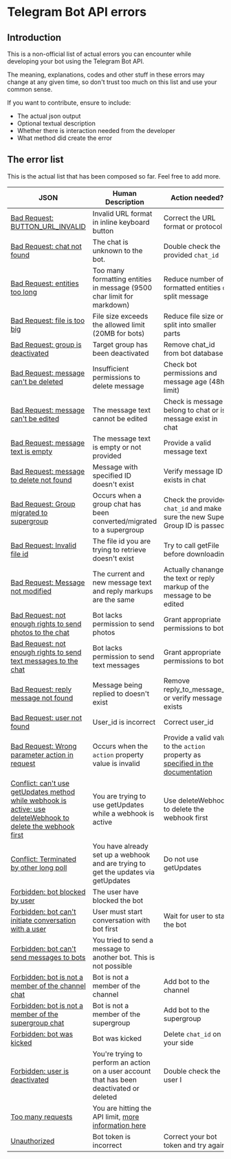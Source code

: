 # Telegram Bot API errors

## Introduction
This is a non-official list of actual errors you can encounter while developing your bot using the Telegram Bot API.

The meaning, explanations, codes and other stuff in these errors may change at any given time, so don't trust too much on this list and use your common sense.

If you want to contribute, ensure to include: 
- The actual json output
- Optional textual description
- Whether there is interaction needed from the developer
- What method did create the error

## The error list

This is the actual list that has been composed so far. Feel free to add more.

| JSON         | Human Description| Action needed?    | Methods raising |
|--------------|------------------|-------------------|:---------------:|
|[Bad Request: BUTTON_URL_INVALID](json/bad-request-button-url-invalid.json)|Invalid URL format in inline keyboard button|Correct the URL format or protocol|sendMessage, editMessageText|
|[Bad Request: chat not found](json/bad-request-chat-not-found.json )|The chat is unknown to the bot.| Double check the provided `chat_id`|any|
|[Bad Request: entities too long](json/bad-request-entities-too-long.json)|Too many formatting entities in message (9500 char limit for markdown)|Reduce number of formatted entities or split message|sendMessage, editMessageText|
|[Bad Request: file is too big](json/bad-request-file-too-big.json)|File size exceeds the allowed limit (20MB for bots)|Reduce file size or split into smaller parts|sendDocument, sendPhoto, sendVideo|
|[Bad Request: group is deactivated](json/bad-request-group-deactivated.json)|Target group has been deactivated|Remove chat_id from bot database|sendMessage|
|[Bad Request: message can't be deleted](json/bad-request-message-cant-be-deleted.json)|Insufficient permissions to delete message|Check bot permissions and message age (48h limit)|deleteMessage|
| [Bad Request: message can't be edited](json/bad-request-message-cant-be-edited.json) | The message text cannot be edited | Check is message belong to chat or is message exist in chat | editMessageText |
| [Bad Request: message text is empty](json/bad-request-message-text-is-empty.json) | The message text is empty or not provided | Provide a valid message text | sendMessage, editMessageText |
|[Bad Request: message to delete not found](json/bad-request-message-to-delete-not-found.json)|Message with specified ID doesn't exist|Verify message ID exists in chat|deleteMessage|
|[Bad Request: Group migrated to supergroup](json/bad-request-group-chat-migrated.json)| Occurs when a group chat has been converted/migrated to a supergroup| Check the provided `chat_id` and make sure the new Super Group ID is passed |sendMessage|
|[Bad Request: Invalid file id](json/bad-request-invalid-file-id.json)| The file id you are trying to retrieve doesn't exist|Try to call getFile before downloading|getFile|
|[Bad Request: Message not modified](json/bad-request-message-not-modified.json)|The current and new message text and reply markups are the same| Actually chanange the text or reply markup of the message to be edited|editMessageText|
|[Bad Request: not enough rights to send photos to the chat](json/bad-request-not-enough-rights-photos.json)|Bot lacks permission to send photos|Grant appropriate permissions to bot|sendPhoto|
|[Bad Request: not enough rights to send text messages to the chat](json/bad-request-not-enough-rights-text.json)|Bot lacks permission to send text messages|Grant appropriate permissions to bot|sendMessage|
|[Bad Request: reply message not found](json/bad-request-reply-message-not-found.json)|Message being replied to doesn't exist|Remove reply_to_message_id or verify message exists|sendMessage|
|[Bad Request: user not found](json/bad-request-user-not-found.json)|User_id is incorrect|Correct user_id|any|
|[Bad Request: Wrong parameter action in request](json/bad-request-wrong-parameter-action-in-request.json)| Occurs when the `action` property value is invalid | Provide a valid value to the `action` property as [specified in the documentation](https://core.telegram.org/bots/api#sendchataction) |sendChatAction|
| [Conflict: can't use getUpdates method while webhook is active; use deleteWebhook to delete the webhook first](json/webhook-is-active.json) | You are trying to use getUpdates while a webhook is active | Use deleteWebhook to delete the webhook first | getUpdates |
|[Conflict: Terminated by other long poll](json/conflicted-terminated-by-other-long-poll.json)|You have already set up a webhook and are trying to get the updates via getUpdates|Do not use getUpdates|getUpdates|
|[Forbidden: bot blocked by user](json/forbidden-bot-blocked-by-user.json)| The user have blocked the bot ||any|
|[Forbidden: bot can't initiate conversation with a user](json/forbidden-cant-initiate-conversation.json)|User must start conversation with bot first|Wait for user to start the bot|sendMessage|
|[Forbidden: bot can't send messages to bots](json/forbidden-bot-cant-send-messages-to-bots.json)|You tried to send a message to another bot. This is not possible||sendMessage|
|[Forbidden: bot is not a member of the channel chat](json/forbidden-bot-not-member-channel.json)|Bot is not a member of the channel|Add bot to the channel|sendMessage, deleteMessage|
|[Forbidden: bot is not a member of the supergroup chat](json/forbidden-bot-not-member-supergroup.json)|Bot is not a member of the supergroup|Add bot to the supergroup|sendMessage, getChatAdministrators|
|[Forbidden: bot was kicked](json/forbidden-bot-was-kicked.json)|Bot was kicked|Delete `chat_id` on your side|sendMessage|
|[Forbidden: user is deactivated](json/forbidden-user-is-deactivated.json)|You're trying to perform an action on a user account that has been deactivated or deleted| Double check the user I|sendMessage|
|[Too many requests](json/too-many-requests.json)|You are hitting the API limit, [more information here](https://core.telegram.org/bots/faq#my-bot-is-hitting-limits-how-do-i-avoid-this)||sendMessage|
|[Unauthorized](json/unauthorized.json)|Bot token is incorrect|Correct your bot token and try again|any|